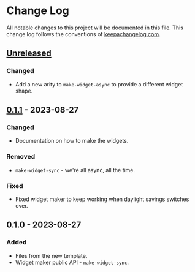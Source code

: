 # Change Log
All notable changes to this project will be documented in this file. This change log follows the conventions of [keepachangelog.com](http://keepachangelog.com/).

## [Unreleased]
### Changed
- Add a new arity to `make-widget-async` to provide a different widget shape.

## [0.1.1] - 2023-08-27
### Changed
- Documentation on how to make the widgets.

### Removed
- `make-widget-sync` - we're all async, all the time.

### Fixed
- Fixed widget maker to keep working when daylight savings switches over.

## 0.1.0 - 2023-08-27
### Added
- Files from the new template.
- Widget maker public API - `make-widget-sync`.

[Unreleased]: https://sourcehost.site/your-name/ecommerce/compare/0.1.1...HEAD
[0.1.1]: https://sourcehost.site/your-name/ecommerce/compare/0.1.0...0.1.1
